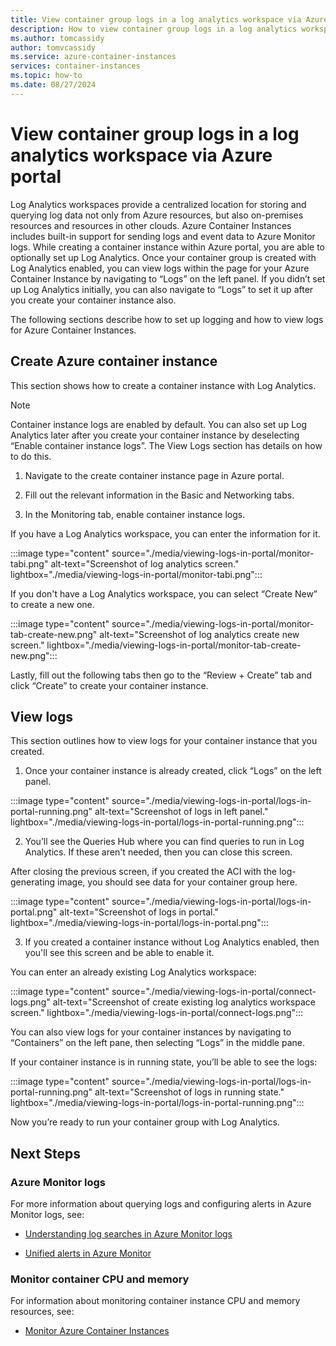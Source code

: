 ```yaml
---
title: View container group logs in a log analytics workspace via Azure portal 
description: How to view container group logs in a log analytics workspace via Azure portal 
ms.author: tomcassidy
author: tomvcassidy
ms.service: azure-container-instances
services: container-instances
ms.topic: how-to
ms.date: 08/27/2024
---
```

# View container group logs in a log analytics workspace via Azure portal 

Log Analytics workspaces provide a centralized location for storing and querying log data not only from Azure resources, but also on-premises resources and resources in other clouds. Azure Container Instances includes built-in support for sending logs and event data to Azure Monitor logs. While creating a container instance within Azure portal, you are able to optionally set up Log Analytics. Once your container group is created with Log Analytics enabled, you can view logs within the page for your Azure Container Instance by navigating to “Logs” on the left panel. If you didn’t set up Log Analytics initially, you can also navigate to “Logs” to set it up after you create your container instance also. 

The following sections describe how to set up logging and how to view logs for Azure Container Instances. 

## Create Azure container instance 

This section shows how to create a container instance with Log Analytics. 

> [!NOTE]
> Container instance logs are enabled by default. You can also set up Log Analytics later after you create your container instance by deselecting “Enable container instance logs”. The View Logs section has details on how to do this. 

1. Navigate to the create container instance page in Azure portal.

2. Fill out the relevant information in the Basic and Networking tabs.

3. In the Monitoring tab, enable container instance logs.

If you have a Log Analytics workspace, you can enter the information for it. 

 :::image type="content" source="./media/viewing-logs-in-portal/monitor-tabi.png" alt-text="Screenshot of log analytics screen." lightbox="./media/viewing-logs-in-portal/monitor-tabi.png":::

If you don't have a Log Analytics workspace, you can select “Create New” to create a new one. 

:::image type="content" source="./media/viewing-logs-in-portal/monitor-tab-create-new.png" alt-text="Screenshot of log analytics create new screen." lightbox="./media/viewing-logs-in-portal/monitor-tab-create-new.png":::

Lastly, fill out the following tabs then go to the “Review + Create” tab and click “Create” to create your container instance. 

## View logs 

This section outlines how to view logs for your container instance that you created. 

1. Once your container instance is already created, click “Logs” on the left panel. 

:::image type="content" source="./media/viewing-logs-in-portal/logs-in-portal-running.png" alt-text="Screenshot of logs in left panel." lightbox="./media/viewing-logs-in-portal/logs-in-portal-running.png":::

2. You’ll see the Queries Hub where you can find queries to run in Log Analytics. If these aren't needed, then you can close this screen. 

After closing the previous screen, if you created the ACI with the log-generating image, you should see data for your container group here. 

:::image type="content" source="./media/viewing-logs-in-portal/logs-in-portal.png" alt-text="Screenshot of logs in portal." lightbox="./media/viewing-logs-in-portal/logs-in-portal.png":::
 
3. If you created a container instance without Log Analytics enabled, then you'll see this screen and be able to enable it. 

You can enter an already existing Log Analytics workspace: 

 :::image type="content" source="./media/viewing-logs-in-portal/connect-logs.png" alt-text="Screenshot of create existing log analytics workspace screen." lightbox="./media/viewing-logs-in-portal/connect-logs.png":::

You can also view logs for your container instances by navigating to “Containers” on the left pane, then selecting “Logs” in the middle pane. 

If your container instance is in running state, you’ll be able to see the logs: 

 :::image type="content" source="./media/viewing-logs-in-portal/logs-in-portal-running.png" alt-text="Screenshot of logs in running state." lightbox="./media/viewing-logs-in-portal/logs-in-portal-running.png":::

Now you’re ready to run your container group with Log Analytics. 

## Next Steps 

### Azure Monitor logs 

For more information about querying logs and configuring alerts in Azure Monitor logs, see: 

* [Understanding log searches in Azure Monitor logs](https://learn.microsoft.com/azure/azure-monitor/logs/log-query-overview)

* [Unified alerts in Azure Monitor](https://learn.microsoft.com/azure/azure-monitor/alerts/alerts-overview)

### Monitor container CPU and memory 

For information about monitoring container instance CPU and memory resources, see: 

* [Monitor Azure Container Instances](https://learn.microsoft.com/azure/container-instances/monitor-azure-container-instances)

 

 

 

 
